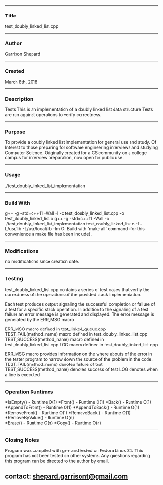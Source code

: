 ------------------------------------------------------------------------------------------------------------------------------
### Title 
test_doubly_linked_list.cpp
***
### Author 
Garrison Shepard
***
### Created 
March 8th, 2018
***
### Description  
Tests This is an implementation of a doubly linked list data structure
Tests are run against operations to verify correctness.
***
### Purpose 
To provide a doubly linked list implementation for general use 
and study. Of Interest to those preparing for software engineering 
interviews and studying Computer Science. Originally created for a CS community 
on a college campus for interview preparation, now open for public use.
***
### Usage
./test_doubly_linked_list_implementation
***
### Build With 
g++ -g -std=c++11 -Wall -I -c test_doubly_linked_list.cpp -o test_doubly_linked_list.o
g++ -g -std=c++11 -Wall -o ./test_doubly_linked_list_implementation test_doubly_linked_list.o 
                                  -I.-L/usr/lib -L/usr/local/lib -lm 
Or Build with 'make all' command (for this convenience a make file has been include). 
***
### Modifications 
no modifications since creation date.
***
### Testing
test_doubly_linked_list.cpp contains a series of test cases that verfiy the correctness
of the operations of the provided stack implementation. 

Each test produces output signaling the successful completion or failure of a test
for a specific stack operation. In addition to the signaling of a test failure an 
error message is generated and displayed. The error message is generated by the 
ERR_MSG macro 

ERR_MSG macro defined in test_linked_queue.cpp
TEST_FAIL(method_name) macro defined in test_doubly_linked_list.cpp
TEST_SUCCESS(method_name) macro defined in test_doubly_linked_list.cpp
LOG macro defined in test_doubly_linked_list.cpp

ERR_MSG macro provides information on the where abouts of the error in the tester 
program to narrow down the source of the problem in the code.
TEST_FAIL(method_name) denotes failure of test
TEST_SUCCESS(method_name) denotes success of test
LOG denotes when a line is executed 

***
### Operation Runtimes
*IsEmpty()       - Runtime O(1)
*Front()         - Runtime O(1)
*Back()          - Runtime O(1)
*AppendToFront() - Runtime O(1)
*AppendToBack()  - Runtime O(1)
*RemoveFront()   - Runtime O(1) 
*RemoveBack()    - Runtime O(1)
*RemoveByValue() - Runtime O(n)        
*Erase()         - Runtime O(n)
*Copy()          - Runtime O(n)
***
### Closing Notes
Program was compiled with g++ and tested on Fedora Linux 24. This program has not been tested on other 
systems. Any questions regarding this program can be directed to the author by email.

contact: shepard.garrisont@gmail.com 
------------------------------------------------------------------------------------------------------------------------------




